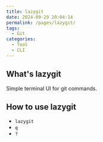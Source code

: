 ```yaml
---
title: lazygit
date: 2024-09-29 20:04:14
permalink: /pages/lazygit/
tags:
  - Git
categories:
  - Tool
  - CLI
---
```


## What's lazygit

Simple terminal UI for git commands.

## How to use lazygit

- `lazygit`
- `q`
- `?`
